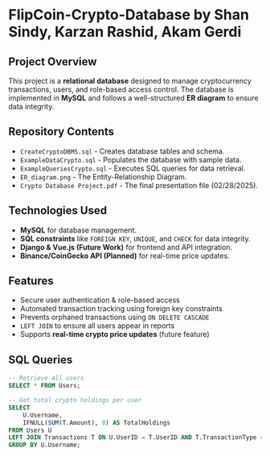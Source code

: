 # FlipCoin-Crypto-Database by Shan Sindy, Karzan Rashid, Akam Gerdi

## Project Overview
This project is a **relational database** designed to manage cryptocurrency transactions, users, and role-based access control. The database is implemented in **MySQL** and follows a well-structured **ER diagram** to ensure data integrity.

## Repository Contents
- `CreateCryptoDBMS.sql` - Creates database tables and schema.
- `ExampleDataCrypto.sql` - Populates the database with sample data.
- `ExampleQueriesCrypto.sql` - Executes SQL queries for data retrieval.
- `ER_diagram.png` - The Entity-Relationship Diagram.
- `Crypto Database Project.pdf` - The final presentation file (02/28/2025).

## Technologies Used
- **MySQL** for database management.
- **SQL constraints** like `FOREIGN KEY`, `UNIQUE`, and `CHECK` for data integrity.
- **Django & Vue.js (Future Work)** for frontend and API integration.
- **Binance/CoinGecko API (Planned)** for real-time price updates.

## Features
- Secure user authentication & role-based access  
- Automated transaction tracking using foreign key constraints  
- Prevents orphaned transactions using `ON DELETE CASCADE`  
- `LEFT JOIN` to ensure all users appear in reports  
- Supports **real-time crypto price updates** (future feature)  

## SQL Queries
```sql
-- Retrieve all users
SELECT * FROM Users;

-- Get total crypto holdings per user
SELECT 
    U.Username, 
    IFNULL(SUM(T.Amount), 0) AS TotalHoldings
FROM Users U
LEFT JOIN Transactions T ON U.UserID = T.UserID AND T.TransactionType = 'BUY'
GROUP BY U.Username;

